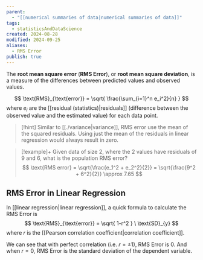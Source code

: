 ```yaml
---
parent:
  - "[[numerical summaries of data|numerical summaries of data]]"
tags:
  - statisticsAndDataScience
created: 2024-08-28
modified: 2024-09-25
aliases:
  - RMS Error
publish: true
---
```

The **root mean square error** (**RMS Error**), or **root mean square deviation**, is a measure of the differences between predicted values and observed values.

$$
\text{RMS}_{\text{error}} = \sqrt{ \frac{\sum_{i=1}^n e_i^2}{n} }
$$
where $e_i$ are the [[residual (statistics)|residuals]] (difference between the observed value and the estimated value) for each data point.

> [!hint] 
> Similar to [[./variance|variance]], RMS error use the mean of the squared residuals. Using just the mean of the residuals in linear regression would always result in zero.

> [!example]+ Given data of size 2, where the 2 values have residuals of 9 and 6, what is the population RMS error?
>$$
\text{RMS error} = \sqrt{\frac{e_1^2 + e_2^2}{2}} = \sqrt{\frac{9^2 + 6^2}{2}} \approx 7.65
$$

## RMS Error in Linear Regression
In [[linear regression|linear regression]], a quick formula to calculate the RMS Error is
$$
\text{RMS}_{\text{error}} = \sqrt{ 1-r^2 } \ \text{SD}_{y}
$$
where $r$ is the [[Pearson correlation coefficient|correlation coefficient]].

We can see that with perfect correlation (i.e. $r = \pm1$), RMS Error is 0. And when $r = 0$, RMS Error is the standard deviation of the dependent variable.